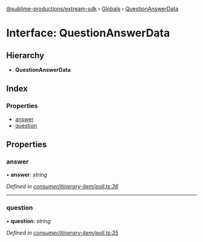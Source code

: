 [@sublime-productions/extream-sdk](../README.md) › [Globals](../globals.md) › [QuestionAnswerData](questionanswerdata.md)

# Interface: QuestionAnswerData

## Hierarchy

* **QuestionAnswerData**

## Index

### Properties

* [answer](questionanswerdata.md#answer)
* [question](questionanswerdata.md#question)

## Properties

###  answer

• **answer**: *string*

*Defined in [consumer/itinerary-item/poll.ts:36](https://github.com/Extream-SaaS/ex-sdk/blob/83ee764/src/consumer/itinerary-item/poll.ts#L36)*

___

###  question

• **question**: *string*

*Defined in [consumer/itinerary-item/poll.ts:35](https://github.com/Extream-SaaS/ex-sdk/blob/83ee764/src/consumer/itinerary-item/poll.ts#L35)*
